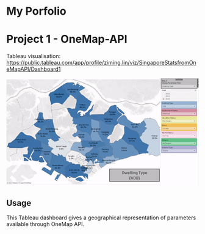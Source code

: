 # My Porfolio

# Project 1 - OneMap-API

Tableau visualisation: https://public.tableau.com/app/profile/ziming.lin/viz/SingaporeStatsfromOneMapAPI/Dashboard1

![screenshot](https://raw.githubusercontent.com/Ziming-Lin/OneMap-API/main/OneMap.gif)

## Usage

This Tableau dashboard gives a geographical representation of parameters available through OneMap API. 
